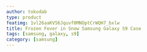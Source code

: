 ```yaml
---
author: tokodab
type: product
featimg: 1vl26aaKV56Jquvf0MNOptCrWQH7_bxlw
title: Frozen Fever in Snow Samsung Galaxy S9 Case
tags: [samsung, galaxy, s9]
category: [samsung]
---
```

